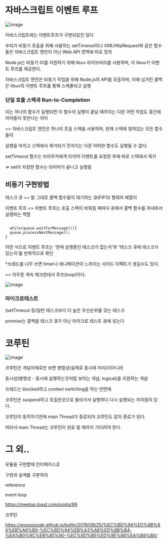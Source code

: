 
# 자바스크립트 이벤트 루프

![image](https://user-images.githubusercontent.com/40421183/128357907-b48025f0-988d-43e4-8f2b-d4054e07a90c.png)

자바스크립트에는 이벤트루프가 구현되있진 않다 

 우리가 비동기 호출을 위해 사용하는 setTimeout이나 XMLHttpRequest와 같은 함수들은 자바스크립트 엔진이 아닌 Web API 영역에 따로 정의

Node.js는 비동기 IO를 지원하기 위해 libuv 라이브러리를 사용하며, 이 libuv가 이벤트 루프를 제공한다.

자바스크립트 엔진은 비동기 작업을 위해 Node.js의 API를 호출하며, 이때 넘겨진 콜백은 libuv의 이벤트 루프를 통해 스케쥴되고 실행

### 단일 호출 스택과 Run-to-Completion

이는 하나의 함수가 실행되면 이 함수의 실행이 끝날 때까지는 다른 어떤 작업도 중간에 끼어들지 못한다는 의미

=> 자바스크립트 엔진은 하나의 호출 스택을 사용하며, 현재 스택에 쌓여있는 모든 함수들이 

실행을 마치고 스택에서 제거되기 전까지는 다른 어떠한 함수도 실행될 수 없다.

setTimeout 함수는 브라우저에게 타이머 이벤트를 요청한 후에 바로 스택에서 제거

=> set이 지정한 함수는 타이머가 끝나고 실행됨

## 비동기 구현방법

태스크 큐 => 말 그대로 콜백 함수들이 대기하는 큐(FIFO) 형태의 배열이

이벤트 루프 => 이벤트 루프는 호출 스택이 비워질 때마다 큐에서 콜백 함수를 꺼내와서 실행하는 역할

```

  while(queue.waitForMessage()){
  queue.processNextMessage();
}
```
이런 식으로 이벤트 루프는 '현재 실행중인 태스크가 없는지'와 '태스크 큐에 태스크가 있는지'를 반복적으로 확인

*쓰레드를 너무 쓰면 timer나 에니메이션이 느려지는 사이드 이펙트가 생길수도 있다.

=> 아무튼 계속 체크한대서 루프(loop)이다. 

![image](https://user-images.githubusercontent.com/40421183/128358652-0bbb9ea3-1d9c-4e3d-8b9d-f827c743cbc4.png)

### 마이크로테스트

(setTimeout 등)일반 태스크보다 더 높은 우선순위를 갖는 태스크

promise는 콜백을 태스크 큐가 아닌 마이크로 테스트 큐에 넣는다

# 코루틴

![image](https://user-images.githubusercontent.com/40421183/128359751-420e4f26-40b6-422b-a195-d358efb8a9f1.png)

코루틴은 개념자체로만 보면 병렬성(실제로 동시에 처리)이아니라 

동시성(병행성 - 동시에 실행하는것처럼 보이는 개념, logical)을 지원하는 개념

쓰레드는 blocked하고 context switching을 하는 반면에

코루틴은 suspend하고 호출한곳으로 돌아가서 실행하다 다시 실행되는 차이점이 있다.

코루틴이 동작하기전에 main Thread가 종료되어 코루틴도 같이 종료가 된다.

따라서 main Thread는 코루틴이 완료 될 때까지 기다려야 한다.

# 그 외..

모듈을 구현할때 인터페이스로

구현과 설계를 구분하자 


reference

event loop

https://meetup.toast.com/posts/89

코루틴 

https://wooooooak.github.io/kotlin/2019/08/25/%EC%BD%94%ED%8B%80%EB%A6%B0-%EC%BD%94%EB%A3%A8%ED%8B%B4-%EA%B0%9C%EB%85%90-%EC%9D%B5%ED%9E%88%EA%B8%B0/
